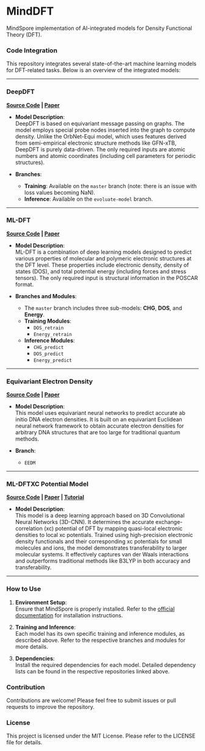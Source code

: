 # MindDFT

MindSpore implementation of AI-integrated models for Density Functional Theory (DFT).

### Code Integration

This repository integrates several state-of-the-art machine learning models for DFT-related tasks. Below is an overview of the integrated models:

---

### **DeepDFT**  
**[Source Code](https://github.com/peterbjorgensen/DeepDFT) | [Paper](https://www.nature.com/articles/s41524-022-00863-y)**

- **Model Description**:  
  DeepDFT is based on equivariant message passing on graphs. The model employs special probe nodes inserted into the graph to compute density. Unlike the OrbNet-Equi model, which uses features derived from semi-empirical electronic structure methods like GFN-xTB, DeepDFT is purely data-driven. The only required inputs are atomic numbers and atomic coordinates (including cell parameters for periodic structures).
  
- **Branches**:  
  - **Training**: Available on the `master` branch (note: there is an issue with loss values becoming NaN).  
  - **Inference**: Available on the `evoluate-model` branch.

---

### **ML-DFT**  
**[Source Code](https://github.com/Ramprasad-Group/ML-DFT/tree/main) | [Paper](https://www.nature.com/articles/s41524-023-01115-3)**

- **Model Description**:  
  ML-DFT is a combination of deep learning models designed to predict various properties of molecular and polymeric electronic structures at the DFT level. These properties include electronic density, density of states (DOS), and total potential energy (including forces and stress tensors). The only required input is structural information in the POSCAR format.

- **Branches and Modules**:  
  - The `master` branch includes three sub-models: **CHG**, **DOS**, and **Energy**.  
  - **Training Modules**:  
    - `DOS_retrain`  
    - `Energy_retrain`  
  - **Inference Modules**:  
    - `CHG_predict`  
    - `DOS_predict`  
    - `Energy_predict`

---

### **Equivariant Electron Density**  
**[Source Code](https://github.com/JoshRackers/equivariant_electron_density/tree/main) | [Paper](https://www.cell.com/biophysj/pdf/S0006-3495(22)00727-5.pdf)**

- **Model Description**:  
  This model uses equivariant neural networks to predict accurate ab initio DNA electron densities. It is built on an equivariant Euclidean neural network framework to obtain accurate electron densities for arbitrary DNA structures that are too large for traditional quantum methods.

- **Branch**:  
  - `EEDM`

---

### **ML-DFTXC Potential Model**  
**[Source Code](https://github.com/zhouyyc6782/oep-wy-xcnn/tree/master) | [Paper](https://pubs.acs.org/doi/10.1021/acs.jpclett.9b02838) | [Tutorial](https://www.sciencedirect.com/science/article/abs/pii/B978032390049200010X)**

- **Model Description**:  
  This model is a deep learning approach based on 3D Convolutional Neural Networks (3D-CNN). It determines the accurate exchange-correlation (xc) potential of DFT by mapping quasi-local electronic densities to local xc potentials. Trained using high-precision electronic density functionals and their corresponding xc potentials for small molecules and ions, the model demonstrates transferability to larger molecular systems. It effectively captures van der Waals interactions and outperforms traditional methods like B3LYP in both accuracy and transferability.

---

### How to Use

1. **Environment Setup**:  
   Ensure that MindSpore is properly installed. Refer to the [official documentation](https://www.mindspore.cn/install) for installation instructions.

2. **Training and Inference**:  
   Each model has its own specific training and inference modules, as described above. Refer to the respective branches and modules for more details.

3. **Dependencies**:  
   Install the required dependencies for each model. Detailed dependency lists can be found in the respective repositories linked above.

### Contribution

Contributions are welcome! Please feel free to submit issues or pull requests to improve the repository.

### License

This project is licensed under the MIT License. Please refer to the LICENSE file for details.
